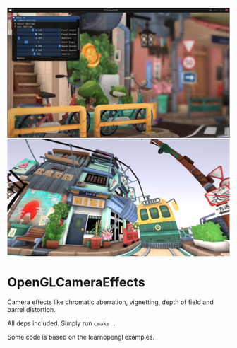 ![Screenshot](./screenshot.jpg)
![Screenshot](./screenshot2.jpg)

# OpenGLCameraEffects
Camera effects like chromatic aberration, vignetting, depth of field and barrel distortion.

All deps included. Simply run `cmake .`

Some code is based on the learnopengl examples.
